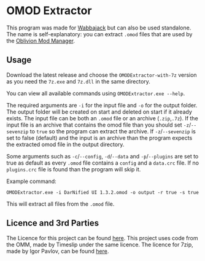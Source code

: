 # OMOD Extractor

This program was made for [Wabbajack](https://github.com/halgari/wabbajack) but can also be used standalone.
The name is self-explanatory: you can extract `.omod` files that are used by the [Oblivion Mod Manager](https://www.nexusmods.com/oblivion/mods/2097).

## Usage

Download the latest release and choose the `OMODExtractor-with-7z` version as you need the `7z.exe` and `7z.dll` in the same directory.

You can view all available commands using `OMODExtractor.exe --help`.

The required arguments are `-i` for the input file and `-o` for the output folder. The output folder will be created on start and deleted on start if it already exists. The input file can be both an `.omod` file or an archive (`.zip`,`.7z`). If the input file is an archive that contains the omod file than you should set `-z`/`--sevenzip` to `true` so the program can extract the archive. If `-z`/`--sevenzip` is set to false (default) and the input is an archive than the program expects the extracted omod file in the output directory.

Some arguments such as `-c`/`--config`, `-d`/`--data` and `-p`/`--plugins` are set to true as default as every `.omod` file contains a `config` and a `data.crc` file. If no `plugins.crc` file is found than the program will skip it.

Example command:

`OMODExtractor.exe -i DarNified UI 1.3.2.omod -o output -r true -s true`

This will extract all files from the `.omod` file.

## Licence and 3rd Parties

The Licence for this project can be found [here](https://github.com/erri120/OMOD-Extractor/blob/master/LICENSE). This project uses code from the OMM, made by Timeslip under the same licence. The licence for 7zip, made by Igor Pavlov, can be found [here](https://www.7-zip.org/license.txt).
